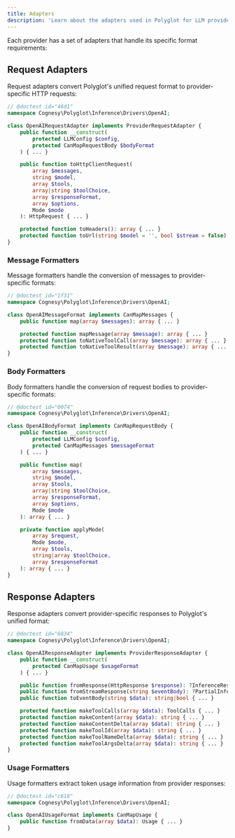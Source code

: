 ```yaml
---
title: Adapters
description: 'Learn about the adapters used in Polyglot for LLM providers.'
---
```


Each provider has a set of adapters that handle its specific format requirements:


## Request Adapters

Request adapters convert Polyglot's unified request format to provider-specific HTTP requests:

```php
// @doctest id="46d1"
namespace Cognesy\Polyglot\Inference\Drivers\OpenAI;

class OpenAIRequestAdapter implements ProviderRequestAdapter {
    public function __construct(
        protected LLMConfig $config,
        protected CanMapRequestBody $bodyFormat
    ) { ... }

    public function toHttpClientRequest(
        array $messages,
        string $model,
        array $tools,
        array|string $toolChoice,
        array $responseFormat,
        array $options,
        Mode $mode
    ): HttpRequest { ... }

    protected function toHeaders(): array { ... }
    protected function toUrl(string $model = '', bool $stream = false): string { ... }
}
```

### Message Formatters

Message formatters handle the conversion of messages to provider-specific formats:

```php
// @doctest id="1f31"
namespace Cognesy\Polyglot\Inference\Drivers\OpenAI;

class OpenAIMessageFormat implements CanMapMessages {
    public function map(array $messages): array { ... }

    protected function mapMessage(array $message): array { ... }
    protected function toNativeToolCall(array $message): array { ... }
    protected function toNativeToolResult(array $message): array { ... }
}
```


### Body Formatters

Body formatters handle the conversion of request bodies to provider-specific formats:

```php
// @doctest id="0074"
namespace Cognesy\Polyglot\Inference\Drivers\OpenAI;

class OpenAIBodyFormat implements CanMapRequestBody {
    public function __construct(
        protected LLMConfig $config,
        protected CanMapMessages $messageFormat
    ) { ... }

    public function map(
        array $messages,
        string $model,
        array $tools,
        array|string $toolChoice,
        array $responseFormat,
        array $options,
        Mode $mode
    ): array { ... }

    private function applyMode(
        array $request,
        Mode $mode,
        array $tools,
        string|array $toolChoice,
        array $responseFormat
    ): array { ... }
}
```


## Response Adapters

Response adapters convert provider-specific responses to Polyglot's unified format:

```php
// @doctest id="6834"
namespace Cognesy\Polyglot\Inference\Drivers\OpenAI;

class OpenAIResponseAdapter implements ProviderResponseAdapter {
    public function __construct(
        protected CanMapUsage $usageFormat
    ) { ... }

    public function fromResponse(HttpResponse $response): ?InferenceResponse { ... }
    public function fromStreamResponse(string $eventBody): ?PartialInferenceResponse { ... }
    public function toEventBody(string $data): string|bool { ... }

    protected function makeToolCalls(array $data): ToolCalls { ... }
    protected function makeContent(array $data): string { ... }
    protected function makeContentDelta(array $data): string { ... }
    protected function makeToolId(array $data): string { ... }
    protected function makeToolNameDelta(array $data): string { ... }
    protected function makeToolArgsDelta(array $data): string { ... }
}
```



### Usage Formatters

Usage formatters extract token usage information from provider responses:

```php
// @doctest id="c618"
namespace Cognesy\Polyglot\Inference\Drivers\OpenAI;

class OpenAIUsageFormat implements CanMapUsage {
    public function fromData(array $data): Usage { ... }
}
```



